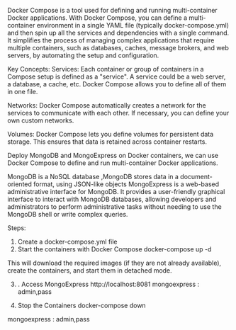 Docker Compose is a tool used for defining and running multi-container Docker applications. With Docker Compose, you can define a multi-container environment in a single YAML file (typically docker-compose.yml) and then spin up all the services and dependencies with a single command. It simplifies the process of managing complex applications that require multiple containers, such as databases, caches, message brokers, and web servers, by automating the setup and configuration.

Key Concepts:
Services: Each container or group of containers in a Compose setup is defined as a "service". A service could be a web server, a database, a cache, etc. Docker Compose allows you to define all of them in one file.

Networks: Docker Compose automatically creates a network for the services to communicate with each other. If necessary, you can define your own custom networks.

Volumes: Docker Compose lets you define volumes for persistent data storage. This ensures that data is retained across container restarts.

Deploy MongoDB and MongoExpress on Docker containers, we can use Docker Compose to define and run multi-container Docker applications.
  
 MongoDB is a NoSQL database ,MongoDB stores data in a document-oriented format, using JSON-like objects 
 MongoExpress is a web-based administrative interface for MongoDB. It provides a user-friendly graphical interface to interact with MongoDB databases, allowing developers and administrators to perform administrative tasks without needing to use the MongoDB shell or write complex queries.
 
 Steps: 
 
 1.  Create a docker-compose.yml file
 2. Start the containers with Docker Compose
 docker-compose up -d
 
 This will download the required images (if they are not already available), create the containers, and start them in detached mode.
 
 3. . Access MongoExpress
 http://localhost:8081
 mongoexpress : admin,pass
 
 4. Stop the Containers
 docker-compose down
 
 
 mongoexpress : admin,pass
